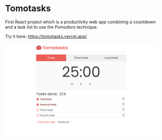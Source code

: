 # Tomotasks

First React project which is a productivity web app combining a countdown and a task list to use the Pomodoro technique.

Try it here: https://tomotasks.vercel.app/

![demo](public/demo.png)
